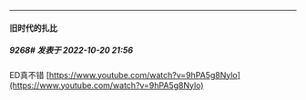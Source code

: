 

*****

####  旧时代的扎比  
##### 9268#       发表于 2022-10-20 21:56

ED真不错
[https://www.youtube.com/watch?v=9hPA5g8Nylo](https://www.youtube.com/watch?v=9hPA5g8Nylo)

